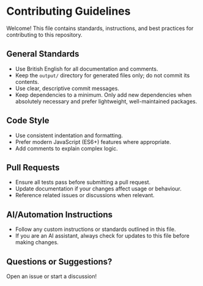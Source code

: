 # Contributing Guidelines

Welcome! This file contains standards, instructions, and best practices for contributing to this repository.

## General Standards
- Use British English for all documentation and comments.
- Keep the `output/` directory for generated files only; do not commit its contents.
- Use clear, descriptive commit messages.
- Keep dependencies to a minimum. Only add new dependencies when absolutely necessary and prefer lightweight, well-maintained packages.

## Code Style
- Use consistent indentation and formatting.
- Prefer modern JavaScript (ES6+) features where appropriate.
- Add comments to explain complex logic.

## Pull Requests
- Ensure all tests pass before submitting a pull request.
- Update documentation if your changes affect usage or behaviour.
- Reference related issues or discussions when relevant.

## AI/Automation Instructions
- Follow any custom instructions or standards outlined in this file.
- If you are an AI assistant, always check for updates to this file before making changes.

## Questions or Suggestions?
Open an issue or start a discussion!
